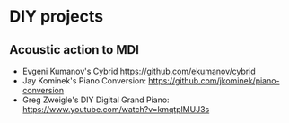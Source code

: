 # DIY projects

## Acoustic action to MDI

* Evgeni Kumanov's Cybrid https://github.com/ekumanov/cybrid
* Jay Kominek's Piano Conversion: https://github.com/jkominek/piano-conversion
* Greg Zweigle's DIY Digital Grand Piano: https://www.youtube.com/watch?v=kmqtplMUJ3s
